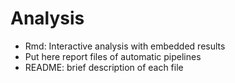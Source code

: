 # Analysis

- Rmd: Interactive analysis with embedded results 
- Put here report files of automatic pipelines
- README: brief description of each file

